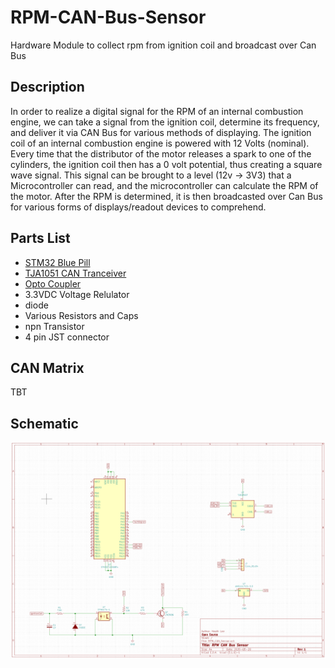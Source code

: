 # RPM-CAN-Bus-Sensor
Hardware Module to collect rpm from ignition coil and broadcast over Can Bus

## Description

In order to realize a digital signal for the RPM of an internal combustion engine, we can take a signal from the ignition coil, determine its frequency, and deliver it via CAN Bus for various methods of displaying. The ignition coil of an internal combustion engine is powered with 12 Volts (nominal). Every time that the distributor of the motor releases a spark to one of the cylinders, the ignition coil then has a 0 volt potential, thus creating a square wave signal. This signal can be brought to a level (12v -> 3V3) that a Microcontroller can read, and the microcontroller can calculate the RPM of the motor. After the RPM is determined, it is then broadcasted over Can Bus for various forms of displays/readout devices to comprehend. 

## Parts List

- [STM32 Blue Pill](https://stm32-base.org/boards/STM32F103C8T6-Blue-Pill.html)
- [TJA1051 CAN Tranceiver](https://www.nxp.com/docs/en/data-sheet/TJA1051.pdf)
- [Opto Coupler](https://www.vishay.com/docs/83740/sfh617a.pdf)
- 3.3VDC Voltage Relulator
- diode
- Various Resistors and Caps
- npn Transistor
- 4 pin JST connector

## CAN Matrix

TBT


## Schematic
![](https://raw.githubusercontent.com/theHeathLee/RPM-CAN-Bus-Sensor/master/Photos/schematicV1.PNG "pcb")

